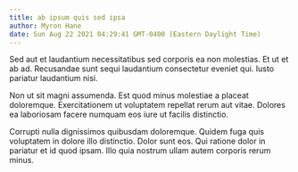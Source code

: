 ```yaml
---
title: ab ipsum quis sed ipsa
author: Myron Hane
date: Sun Aug 22 2021 04:29:41 GMT-0400 (Eastern Daylight Time)
---
```

Sed aut et laudantium necessitatibus sed corporis ea non molestias. Et ut et ab ad. Recusandae sunt sequi laudantium consectetur eveniet qui. Iusto pariatur laudantium nisi.

 Non ut sit magni assumenda. Est quod minus molestiae a placeat doloremque. Exercitationem ut voluptatem repellat rerum aut vitae. Dolores ea laboriosam facere numquam eos iure ut facilis distinctio.

 Corrupti nulla dignissimos quibusdam doloremque. Quidem fuga quis voluptatem in dolore illo distinctio. Dolor sunt eos. Qui ratione dolor in pariatur et id quod ipsam. Illo quia nostrum ullam autem corporis rerum minus.